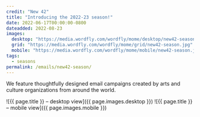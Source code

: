 ```yaml
---
credit: "New 42"
title: "Introducing the 2022-23 season!"
date: 2022-06-17T00:00:00-0800
dateadded: 2022-08-23
images:
  desktop: "https://media.wordfly.com/wordfly/mome/desktop/new42-season.jpg"
  grid: "https://media.wordfly.com/wordfly/mome/grid/new42-season.jpg"
  mobile: "https://media.wordfly.com/wordfly/mome/mobile/new42-season.jpg"
tags:
  - seasons
permalink: /emails/new42-season/
---
```

We feature thoughtfully designed email campaigns created by arts and culture organizations from around the world.

![{{ page.title }} – desktop view]({{ page.images.desktop }})
![{{ page.title }} – mobile view]({{ page.images.mobile }})
